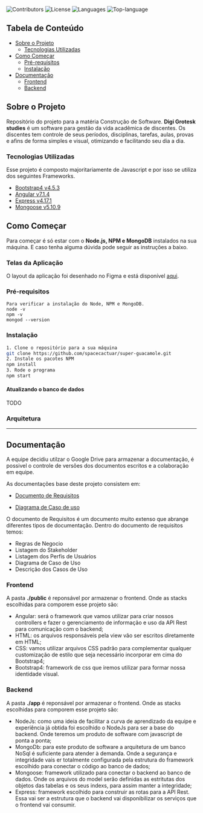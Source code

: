 <!--
*** Você olhou o README, parabéns
*** Nesse markdown vou referenciar os links para facilitar legilibilidade
-->

<!-- PROJECTS SHIELDS -->
![Contributors][contributors-badge]
![License][license]
![Languages][languages]
![Top-language][top-language]

<!-- Content Table-->
## Tabela de Conteúdo

- [Sobre o Projeto](#sobre-o-projeto)
  - [Tecnologias Utilizadas](#tecnologias-utilizadas)
- [Como Começar](#como-começar)
  - [Pré-requisitos](#pré-requisitos)
  - [Instalação](#instalação)
- [Documentação](#documentação)
  - [Frontend](#frontend)
  - [Backend](#backend)

<!-- About the Project-->
## Sobre o Projeto

Repositório do projeto para a matéria Construção de Software.
**Digi Grotesk studies** é um software para gestão da vida acadêmica de discentes. Os discentes tem controle de seus períodos, disciplinas, tarefas, aulas, provas e afins de forma simples e visual, otimizando e facilitando seu dia a dia.

### Tecnologias Utilizadas

Esse projeto é composto majoritariamente de Javascript e por isso se utiliza dos seguintes Frameworks.

- [Bootstrap4 v4.5.3](https://getbootstrap.com/)
- [Angular v7.1.4](https://angular.io)
- [Express v4.17.1](https://expressjs.com)
- [Mongoose v5.10.9](https://mongoosejs.com/)



<!-- Getting Started -->
## Como Começar

Para começar é só estar com o **Node.js, NPM e MongoDB** instalados na sua máquina. E caso tenha alguma dúvida pode seguir as instruções a baixo.

### Telas da Aplicação
O layout da aplicação foi desenhado no Figma e está disponível [aqui]().

### Pré-requisitos

```
Para verificar a instalação do Node, NPM e MongoDB.
node -v
npm -v
mongod --version
```

### Instalação
```sh
1. Clone o repositório para a sua máquina
git clone https://github.com/spacecactuar/super-guacamole.git
2. Instale os pacotes NPM
npm install
3. Rode o programa
npm start
```

#### Atualizando o banco de dados
TODO

### Arquitetura

---

<!-- Documentation  -->

## Documentação

A equipe decidiu utilzar o Google Drive para armazenar a documentação, é possivel o controle de versões dos documentos escritos e a colaboração em equipe.

As documentações base deste projeto consistem em:

- [Documento de Requisitos](https://docs.google.com/document/d/1nW10u2yDiluhZo_GnVky8zfrkgEGlzbv9Vv8s9B-U1E/edit?usp=sharing)

- [Diagrama de Caso de uso](https://drive.google.com/file/d/1_J1_o2Cn_jvaA8xDJmoSDzqNWpNrp2QW/view?usp=sharing)

O documento de Requisitos é um documento muito extenso que abrange diferentes tipos de documentação. Dentro do documento de requisitos temos:

- Regras de Negocio
- Listagem do Stakeholder
- Listagem dos Perfis de Usuários
- Diagrama de Caso de Uso
- Descrição dos Casos de Uso

### Frontend

A pasta **./public** é reponsável por armazenar o frontend. Onde as stacks escolhidas para comporem esse projeto são:

- Angular: será o framework que vamos utilizar para criar nossos controllers e fazer o gerenciamento de informação e uso da API Rest para comunicação com o backend;
- HTML: os arquivos responsáveis pela view vão ser escritos diretamente em HTML;
- CSS: vamos utilizar arquivos CSS padrão para complementar qualquer customização de estilo que seja necessário incorporar em cima do Bootstrap4;
- Bootstrap4: framework de css que iremos utilizar para formar nossa identidade visual.

### Backend

A pasta **./app** é reponsável por armazenar o frontend. Onde as stacks escolhidas para comporem esse projeto são:

- NodeJs: como uma ideia de facilitar a curva de aprendizado da equipe e experiência já obtida foi escolhido o NodeJs para ser a base do backend. Onde teremos um produto de software com javascript de ponta a ponta;
- MongoDb: para este produto de software a arquitetura de um banco NoSql é suficiente para atender à demanda. Onde a segurança e integridade vais er totalmente configurada pela estrutura do framework escolhido para conectar o código ao banco de dados;
- Mongoose: framework utilizado para conectar o backend ao banco de dados. Onde os arquivos do model serão definidas as estritutas dos objetos das tabelas e os seus indexs, para assim manter a integridade;
- Express: framework escolhido para construir as rotas para a API Rest. Essa vai ser a estrutura que o backend vai disponibilizar os serviços que o frontend vai consumir.

<!-- LINKS DE MARKDOWN E IMAGENS -->
<!-- https://www.markdownguide.org/basic-syntax/#reference-style-links -->
[contributors-badge]: https://img.shields.io/github/contributors/spacecactuar/super-guacamole?style=flat-square
[license]: https://img.shields.io/github/license/spacecactuar/super-guacamole?style=flat-square
[languages]: https://img.shields.io/github/languages/count/spacecactuar/super-guacamole?style=flat-square
[top-language]: https://img.shields.io/github/languages/top/spacecactuar/super-guacamole?style=flat-square
